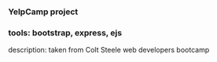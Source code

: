### YelpCamp project
### tools: bootstrap, express, ejs

description: taken from Colt Steele web developers bootcamp
